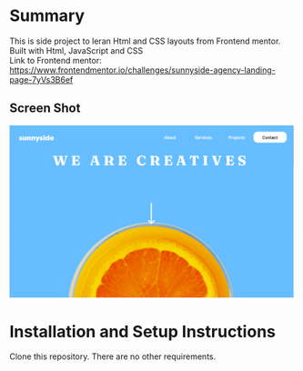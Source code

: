 # Summary

This is side project to leran Html and CSS layouts from Frontend mentor.
Built with Html, JavaScript and CSS
<br>Link to Frontend mentor: https://www.frontendmentor.io/challenges/sunnyside-agency-landing-page-7yVs3B6ef
## Screen Shot

<img src="/screen_shots/screen_shot.png" width="500">

# Installation and Setup Instructions

Clone this repository. There are no other requirements.


